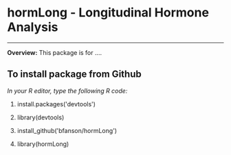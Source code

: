 # hormLong - Longitudinal Hormone Analysis
_____

__Overview:__  This package is for ....


## To install package from Github
*In your R editor, type the following R code:*

1. install.packages('devtools')

2. library(devtools)

3. install_github('bfanson/hormLong')

4. library(hormLong)




